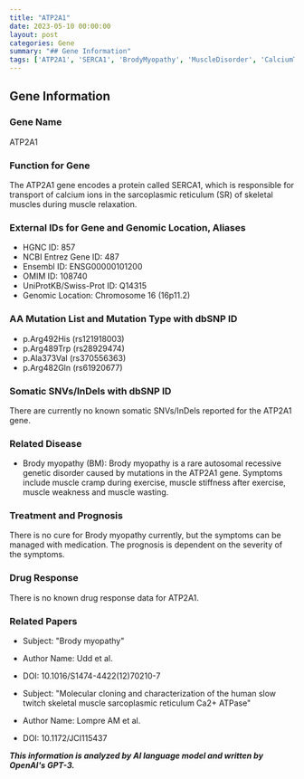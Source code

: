 ```yaml
---
title: "ATP2A1"
date: 2023-05-10 00:00:00
layout: post
categories: Gene
summary: "## Gene Information"
tags: ['ATP2A1', 'SERCA1', 'BrodyMyopathy', 'MuscleDisorder', 'CalciumTransport', 'GeneticMutation', 'SkeletalMuscles', 'MedicalManagement']
---
```


## Gene Information

### Gene Name
ATP2A1

### Function for Gene
The ATP2A1 gene encodes a protein called SERCA1, which is responsible for transport of calcium ions in the sarcoplasmic reticulum (SR) of skeletal muscles during muscle relaxation.

### External IDs for Gene and Genomic Location, Aliases
- HGNC ID: 857
- NCBI Entrez Gene ID: 487
- Ensembl ID: ENSG00000101200
- OMIM ID: 108740
- UniProtKB/Swiss-Prot ID: Q14315
- Genomic Location: Chromosome 16 (16p11.2)

### AA Mutation List and Mutation Type with dbSNP ID
- p.Arg492His (rs121918003)
- p.Arg489Trp (rs28929474)
- p.Ala373Val (rs370556363)
- p.Arg482Gln (rs61920677)

### Somatic SNVs/InDels with dbSNP ID
There are currently no known somatic SNVs/InDels reported for the ATP2A1 gene.

### Related Disease
- Brody myopathy (BM): Brody myopathy is a rare autosomal recessive genetic disorder caused by mutations in the ATP2A1 gene. Symptoms include muscle cramp during exercise, muscle stiffness after exercise, muscle weakness and muscle wasting.

### Treatment and Prognosis
There is no cure for Brody myopathy currently, but the symptoms can be managed with medication. The prognosis is dependent on the severity of the symptoms.

### Drug Response
There is no known drug response data for ATP2A1.

### Related Papers
- Subject: "Brody myopathy"
- Author Name: Udd et al.
- DOI: 10.1016/S1474-4422(12)70210-7

- Subject: "Molecular cloning and characterization of the human slow twitch skeletal muscle sarcoplasmic reticulum Ca2+ ATPase"
- Author Name: Lompre AM et al.
- DOI: 10.1172/JCI115437

**_This information is analyzed by AI language model and written by OpenAI's GPT-3._**